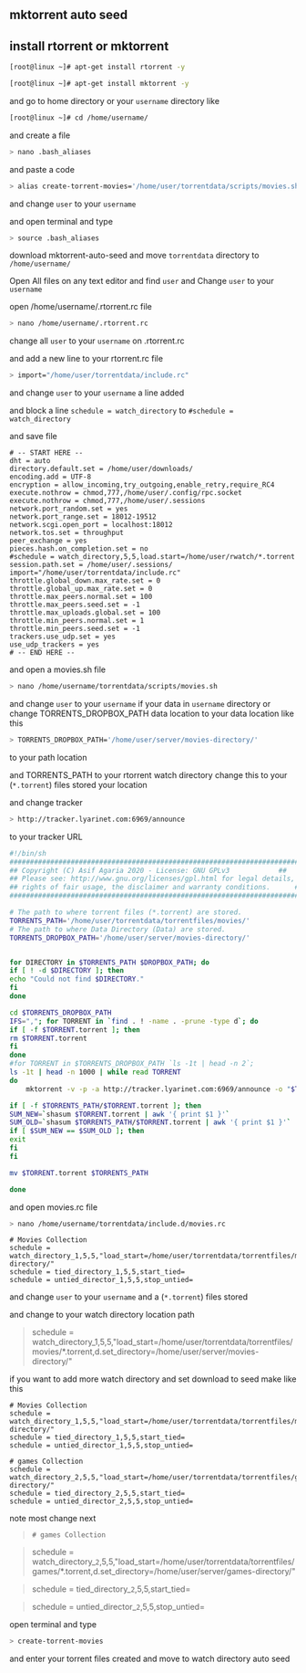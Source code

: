 ## mktorrent auto seed

## install rtorrent or mktorrent
```sh
[root@linux ~]# apt-get install rtorrent -y
```
```sh
[root@linux ~]# apt-get install mktorrent -y
```
and go to home directory or your `username` directory like 
```sh
[root@linux ~]# cd /home/username/
```
and create a file 
```sh
> nano .bash_aliases
```
and paste a code 
```sh
> alias create-torrent-movies='/home/user/torrentdata/scripts/movies.sh'
```
and change <code>user</code> to your `username`

and open terminal and type 
```sh
> source .bash_aliases
```
download mktorrent-auto-seed and move <code>torrentdata</code> directory to <code> /home/username/ </code>


Open All files on any text editor and find `user` and Change `user` to your `username`

open /home/username/.rtorrent.rc file 
```sh
> nano /home/username/.rtorrent.rc
```
change all <code>user</code> to your `username` on .rtorrent.rc 

and add a new line to your rtorrent.rc file
```sh
> import="/home/user/torrentdata/include.rc"
```
and change `user` to your `username` a line added

and block a line `schedule = watch_directory` to `#schedule = watch_directory`

and save file


```
# -- START HERE --
dht = auto
directory.default.set = /home/user/downloads/
encoding.add = UTF-8
encryption = allow_incoming,try_outgoing,enable_retry,require_RC4
execute.nothrow = chmod,777,/home/user/.config/rpc.socket
execute.nothrow = chmod,777,/home/user/.sessions
network.port_random.set = yes
network.port_range.set = 18012-19512
network.scgi.open_port = localhost:18012
network.tos.set = throughput
peer_exchange = yes
pieces.hash.on_completion.set = no
#schedule = watch_directory,5,5,load.start=/home/user/rwatch/*.torrent
session.path.set = /home/user/.sessions/
import="/home/user/torrentdata/include.rc"
throttle.global_down.max_rate.set = 0
throttle.global_up.max_rate.set = 0
throttle.max_peers.normal.set = 100
throttle.max_peers.seed.set = -1
throttle.max_uploads.global.set = 100
throttle.min_peers.normal.set = 1
throttle.min_peers.seed.set = -1
trackers.use_udp.set = yes
use_udp_trackers = yes
# -- END HERE --
```

and open a movies.sh file
```sh
> nano /home/username/torrentdata/scripts/movies.sh
```
and change `user` to your `username` if your data in `username` directory or change TORRENTS_DROPBOX_PATH data location to your data location like this
```sh
> TORRENTS_DROPBOX_PATH='/home/user/server/movies-directory/'
```
to your path location

and TORRENTS_PATH to your rtorrent watch directory change this to your (`*.torrent`) files stored your location 

and change tracker
```sh
> http://tracker.lyarinet.com:6969/announce
```
to your tracker URL


```bash markdown
#!/bin/sh
############################################################################
## Copyright (C) Asif Agaria 2020 - License: GNU GPLv3   		  ##
## Please see: http://www.gnu.org/licenses/gpl.html for legal details,    ##
## rights of fair usage, the disclaimer and warranty conditions. 	  ##
############################################################################

# The path to where torrent files (*.torrent) are stored.
TORRENTS_PATH='/home/user/torrentdata/torrentfiles/movies/'
# The path to where Data Directory (Data) are stored.
TORRENTS_DROPBOX_PATH='/home/user/server/movies-directory/'		 


for DIRECTORY in $TORRENTS_PATH $DROPBOX_PATH; do
if [ ! -d $DIRECTORY ]; then
echo "Could not find $DIRECTORY."
fi
done

cd $TORRENTS_DROPBOX_PATH
IFS=","; for TORRENT in `find . ! -name . -prune -type d`; do
if [ -f $TORRENT.torrent ]; then
rm $TORRENT.torrent
fi
done
#for TORRENT in $TORRENTS_DROPBOX_PATH `ls -1t | head -n 2`;
ls -1t | head -n 1000 | while read TORRENT
do
	mktorrent -v -p -a http://tracker.lyarinet.com:6969/announce -o "$TORRENT.torrent" "$TORRENT"

if [ -f $TORRENTS_PATH/$TORRENT.torrent ]; then
SUM_NEW=`shasum $TORRENT.torrent | awk '{ print $1 }'`
SUM_OLD=`shasum $TORRENTS_PATH/$TORRENT.torrent | awk '{ print $1 }'`
if [ $SUM_NEW == $SUM_OLD ]; then
exit
fi
fi

mv $TORRENT.torrent $TORRENTS_PATH

done
```

and open movies.rc file
```sh
> nano /home/username/torrentdata/include.d/movies.rc
```

```
# Movies Collection
schedule = watch_directory_1,5,5,"load_start=/home/user/torrentdata/torrentfiles/movies/*.torrent,d.set_directory=/home/user/server/movies-directory/"
schedule = tied_directory_1,5,5,start_tied=
schedule = untied_director_1,5,5,stop_untied=
```

and change `user` to your `username` and a (`*.torrent`) files stored

and change to your watch directory location path

> schedule = watch_directory_1,5,5,"load_start=/home/user/torrentdata/torrentfiles/movies/*.torrent,d.set_directory=/home/user/server/movies-directory/"

if you want to add more watch directory and set download to seed make like this


```
# Movies Collection
schedule = watch_directory_1,5,5,"load_start=/home/user/torrentdata/torrentfiles/movies/*.torrent,d.set_directory=/home/user/server/movies-directory/"
schedule = tied_directory_1,5,5,start_tied=
schedule = untied_director_1,5,5,stop_untied=

# games Collection
schedule = watch_directory_2,5,5,"load_start=/home/user/torrentdata/torrentfiles/games/*.torrent,d.set_directory=/home/user/server/games-directory/"
schedule = tied_directory_2,5,5,start_tied=
schedule = untied_director_2,5,5,stop_untied=
```

note most change next 

> `# games Collection`

> schedule = watch_directory_`2`,5,5,"load_start=/home/user/torrentdata/torrentfiles/games/*.torrent,d.set_directory=/home/user/server/games-directory/"

> schedule = tied_directory_`2`,5,5,start_tied=

> schedule = untied_director_`2`,5,5,stop_untied=

open terminal and type
```sh
> create-torrent-movies
```
and enter your torrent files created and move to watch directory auto seed
